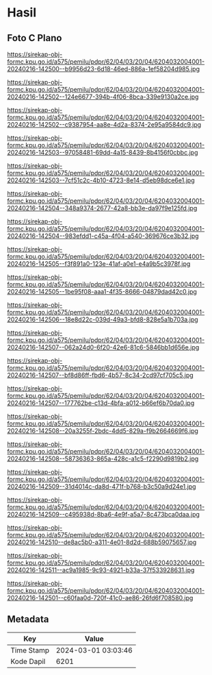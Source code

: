 # Hasil

## Foto C Plano

https://sirekap-obj-formc.kpu.go.id/a575/pemilu/pdpr/62/04/03/20/04/6204032004001-20240216-142500--b9956d23-6d18-46ed-886a-1ef58204d985.jpg

https://sirekap-obj-formc.kpu.go.id/a575/pemilu/pdpr/62/04/03/20/04/6204032004001-20240216-142502--124e6677-394b-4f06-8bca-339e9130a2ce.jpg

https://sirekap-obj-formc.kpu.go.id/a575/pemilu/pdpr/62/04/03/20/04/6204032004001-20240216-142502--c9387954-aa8e-4d2a-8374-2e95a9584dc9.jpg

https://sirekap-obj-formc.kpu.go.id/a575/pemilu/pdpr/62/04/03/20/04/6204032004001-20240216-142503--97058481-69dd-4a15-8439-8b4156f0cbbc.jpg

https://sirekap-obj-formc.kpu.go.id/a575/pemilu/pdpr/62/04/03/20/04/6204032004001-20240216-142503--7cf51c2c-4b10-4723-8e14-d5eb98dce6e1.jpg

https://sirekap-obj-formc.kpu.go.id/a575/pemilu/pdpr/62/04/03/20/04/6204032004001-20240216-142504--348a9374-2677-42a8-bb3e-da97f9e125fd.jpg

https://sirekap-obj-formc.kpu.go.id/a575/pemilu/pdpr/62/04/03/20/04/6204032004001-20240216-142504--983efdd1-c45a-4f04-a540-369676ce3b32.jpg

https://sirekap-obj-formc.kpu.go.id/a575/pemilu/pdpr/62/04/03/20/04/6204032004001-20240216-142505--f3f891a0-123e-41af-a0e1-e4a9b5c3978f.jpg

https://sirekap-obj-formc.kpu.go.id/a575/pemilu/pdpr/62/04/03/20/04/6204032004001-20240216-142505--1be95f08-aaa1-4f35-8666-04879dad42c0.jpg

https://sirekap-obj-formc.kpu.go.id/a575/pemilu/pdpr/62/04/03/20/04/6204032004001-20240216-142506--18e8d22c-039d-49a3-bfd8-828e5a1b703a.jpg

https://sirekap-obj-formc.kpu.go.id/a575/pemilu/pdpr/62/04/03/20/04/6204032004001-20240216-142507--062a24d0-6f20-42e6-81c6-5846bb1d656e.jpg

https://sirekap-obj-formc.kpu.go.id/a575/pemilu/pdpr/62/04/03/20/04/6204032004001-20240216-142507--bf8d86ff-fbd6-4b57-8c34-2cd97cf705c5.jpg

https://sirekap-obj-formc.kpu.go.id/a575/pemilu/pdpr/62/04/03/20/04/6204032004001-20240216-142507--177762be-c13d-4bfa-a012-b66ef6b70da0.jpg

https://sirekap-obj-formc.kpu.go.id/a575/pemilu/pdpr/62/04/03/20/04/6204032004001-20240216-142508--20a3255f-2bdc-4dd5-829a-f9b2664669f6.jpg

https://sirekap-obj-formc.kpu.go.id/a575/pemilu/pdpr/62/04/03/20/04/6204032004001-20240216-142508--58736363-865a-428c-a1c5-f2290d9819b2.jpg

https://sirekap-obj-formc.kpu.go.id/a575/pemilu/pdpr/62/04/03/20/04/6204032004001-20240216-142509--31d4014c-da8d-471f-b768-b3c50a9d24e1.jpg

https://sirekap-obj-formc.kpu.go.id/a575/pemilu/pdpr/62/04/03/20/04/6204032004001-20240216-142509--c495938d-8ba6-4e9f-a5a7-8c473bca0daa.jpg

https://sirekap-obj-formc.kpu.go.id/a575/pemilu/pdpr/62/04/03/20/04/6204032004001-20240216-142510--de8ac5b0-a311-4e01-8d2d-688b59075657.jpg

https://sirekap-obj-formc.kpu.go.id/a575/pemilu/pdpr/62/04/03/20/04/6204032004001-20240216-142511--ac9a1985-9c93-4921-b33a-37f533928631.jpg

https://sirekap-obj-formc.kpu.go.id/a575/pemilu/pdpr/62/04/03/20/04/6204032004001-20240216-142501--c60faa0d-720f-41c0-ae86-26fd6f708580.jpg


## Metadata

| Key        | Value               |
| ---------- | ------------------- |
| Time Stamp | 2024-03-01 03:03:46 |
| Kode Dapil | 6201                |



